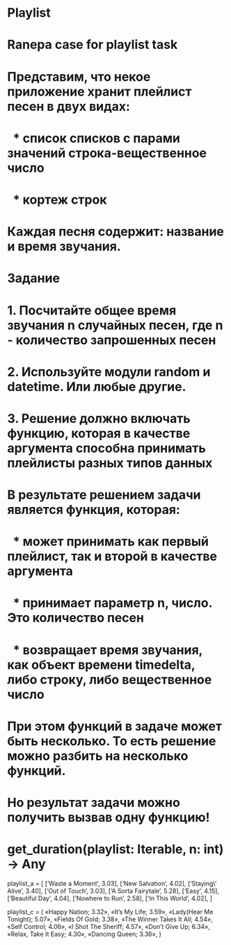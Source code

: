 # Playlist
# Ranepa case for playlist task
# Представим, что некое приложение хранит плейлист песен в двух видах:
#   * список списков с парами значений строка-вещественное число
#   * кортеж строк
# Каждая песня содержит: название и время звучания.

# Задание
# 1. Посчитайте общее время звучания n случайных песен, где n - количество запрошенных песен
# 2. Используйте модули random и datetime. Или любые другие.
# 3. Решение должно включать функцию, которая в качестве аргумента способна принимать плейлисты разных типов данных

# В результате решением задачи является функция, которая:
#   * может принимать как первый плейлист, так и второй в качестве аргумента
#   * принимает параметр n, число. Это количество песен
#   * возвращает время звучания, как объект времени timedelta, либо строку, либо вещественное число
# При этом функций в задаче может быть несколько. То есть решение можно разбить на несколько функций.
# Но результат задачи можно получить вызвав одну функцию!
# get_duration(playlist: Iterable, n: int) -> Any

playlist_a = [
	[‘Waste a Moment’, 3.03],
	[‘New Salvation’, 4.02],
	[‘Staying\’ Alive’, 3.40],
	[‘Out of Touch’, 3.03],
	[‘A Sorta Fairytale’, 5.28],
	[‘Easy’, 4.15],
	[‘Beautiful Day’, 4.04],
	[‘Nowhere to Run’, 2.58],
	[‘In This World’, 4.02],
	]

playlist_c = (
	«Happy Nation; 3.32»,
	«It’s My Life; 3.59»,
	«Lady(Hear Me Tonight); 5.07»,
	«Fields Of Gold; 3.38»,
	«The Winner Takes It All; 4.54»,
	«Self Control; 4.06»,
	«I Shot The Sheriff; 4.57»,
	«Don’t Give Up; 6.34»,
	«Relax, Take It Easy; 4.30»,
	«Dancing Queen; 3.36»,
)
